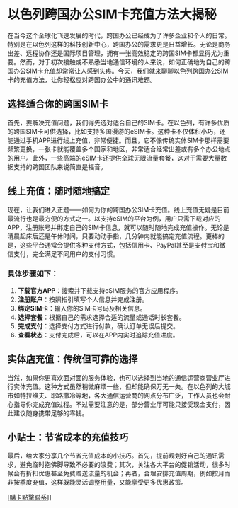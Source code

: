 # 以色列跨国办公SIM卡充值方法大揭秘

在当今这个全球化飞速发展的时代，跨国办公已经成为了许多企业和个人的日常。特别是在以色列这样的科技创新中心，跨国办公的需求更是日益增长。无论是商务出差、远程协作还是国际项目管理，拥有一张高效稳定的跨国SIM卡都显得尤为重要。然而，对于初次接触或不熟悉当地通信环境的人来说，如何正确地为自己的跨国办公SIM卡充值却常常让人感到头疼。今天，我们就来聊聊以色列跨国办公SIM卡的充值方法，让你轻松应对跨国办公中的通讯难题。

## 选择适合你的跨国SIM卡

首先，要解决充值问题，我们得先选对适合自己的SIM卡。在以色列，有许多优质的跨国SIM卡可供选择，比如支持多国漫游的eSIM卡。这种卡不仅体积小巧，还能通过手机APP进行线上充值，非常便捷。而且，它不像传统实体SIM卡那样需要频繁更换，一张卡就能覆盖多个国家和地区，非常适合经常出差或有多个办公地点的用户。此外，一些高端的eSIM卡还提供全球无限流量套餐，这对于需要大量数据支持的跨国团队来说简直是福音。

## 线上充值：随时随地搞定

现在，让我们进入正题——如何为你的跨国办公SIM卡充值。线上充值无疑是目前最流行也是最方便的方式之一。以支持eSIM的平台为例，用户只需下载对应的APP，注册账号并绑定自己的SIM卡信息，就可以随时随地完成充值操作。无论是清晨起床后还是午休时间，只要动动手指，几分钟内就能搞定充值流程。更棒的是，这些平台通常会提供多种支付方式，包括信用卡、PayPal甚至是支付宝和微信支付，完全满足不同用户的支付习惯。

### 具体步骤如下：
1. **下载官方APP**：搜索并下载支持eSIM服务的官方应用程序。
2. **注册账户**：按照指引填写个人信息并完成注册。
3. **绑定SIM卡**：输入你的SIM卡号码及相关信息。
4. **选择套餐**：根据自己的需求选择合适的流量或通话时长套餐。
5. **完成支付**：选择支付方式进行付款，确认订单无误后提交。
6. **查看状态**：支付完成后，可以在APP内实时追踪充值进度。

## 实体店充值：传统但可靠的选择

当然，如果你更喜欢面对面的服务体验，也可以选择到当地的通信运营商营业厅进行实体充值。这种方式虽然稍微麻烦一些，但却能确保万无一失。在以色列的大城市如特拉维夫、耶路撒冷等地，各大通信运营商的网点分布广泛，工作人员也会耐心指导你完成充值过程。不过需要注意的是，部分营业厅可能只接受现金支付，因此建议随身携带足够的零钱。

## 小贴士：节省成本的充值技巧

最后，给大家分享几个节省充值成本的小技巧。首先，提前规划好自己的通讯需求，避免临时抱佛脚导致不必要的浪费；其次，关注各大平台的促销活动，很多时候会有折扣优惠甚至免费赠送流量的机会；再者，合理安排充值周期，例如按月而非按季度充值，这样既能灵活调整用量，又能享受更多优惠政策。

[[購卡點擊聯系](https://t.me/s/esim1088)]]